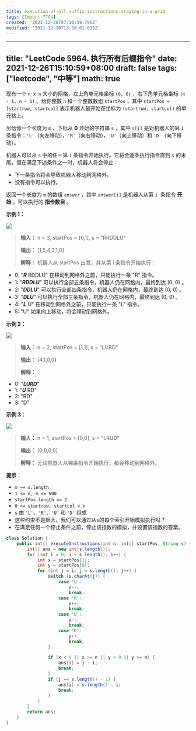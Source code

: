 ```yaml
---
title: execution-of-all-suffix-instructions-staying-in-a-grid
tags: [Import-7704]
created: '2021-12-26T07:10:59.796Z'
modified: '2021-12-30T13:58:01.038Z'
---
```


---
title: "LeetCode 5964. 执行所有后缀指令"
date: 2021-12-26T15:10:59+08:00
draft: false
tags: ["leetcode", "中等"]
math: true
---

现有一个 `n x n` 大小的网格，左上角单元格坐标 `(0, 0)` ，右下角单元格坐标 `(n - 1, n - 1)` 。给你整数 `n` 和一个整数数组 `startPos` ，其中 `startPos = [startrow, startcol]` 表示机器人最开始在坐标为 `(startrow, startcol)` 的单元格上。

另给你一个长度为 `m` 、下标从 **0** 开始的字符串 `s` ，其中 `s[i]` 是对机器人的第 `i` 条指令：`'L'`（向左移动），`'R'`（向右移动），`'U'`（向上移动）和 `'D'`（向下移动）。

机器人可以从 `s` 中的任一第 `i` 条指令开始执行。它将会逐条执行指令直到 `s` 的末尾，但在满足下述条件之一时，机器人将会停止：

- 下一条指令将会导致机器人移动到网格外。
- 没有指令可以执行。

返回一个长度为 `m` 的数组 `answer` ，其中 `answer[i]` 是机器人从第 `i`  条指令 **开始** ，可以执行的 **指令数目** 。

<!--more-->

**示例 1：**

![](https://tategotoazarasi.github.io/images/leetcode_5964_1.png)

> **输入：** n = 3, startPos = [0,1], s = "RRDDLU"
>
> **输出：** [1,5,4,3,1,0]
>
> **解释：** 机器人从 startPos 出发，并从第 i 条指令开始执行：

- 0: "**_R_** RDDLU" 在移动到网格外之前，只能执行一条 "R" 指令。
- 1: "**_RDDLU_**" 可以执行全部五条指令，机器人仍在网格内，最终到达 (0, 0) 。
- 2: "**_DDLU_**" 可以执行全部四条指令，机器人仍在网格内，最终到达 (0, 0) 。
- 3: "**_DLU_**" 可以执行全部三条指令，机器人仍在网格内，最终到达 (0, 0) 。
- 4: "**_L_** U" 在移动到网格外之前，只能执行一条 "L" 指令。
- 5: "U" 如果向上移动，将会移动到网格外。

**示例 2：**

![](https://tategotoazarasi.github.io/images/leetcode_5964_2.png)

> **输入：** n = 2, startPos = [1,1], s = "LURD"
>
> **输出：** [4,1,0,0]
>
> **解释：**

- 0: "**_LURD_**"
- 1: "**_U_** RD"
- 2: "RD"
- 3: "D"

**示例 3：**

![](https://tategotoazarasi.github.io/images/leetcode_5964_3.png)

> **输入：** n = 1, startPos = [0,0], s = "LRUD"
>
> **输出：** [0,0,0,0]
>
> **解释：** 无论机器人从哪条指令开始执行，都会移动到网格外。

**提示：**

- `m == s.length`
- `1 <= n, m <= 500`
- `startPos.length == 2`
- `0 <= startrow, startcol < n`
- `s` 由 `'L'`、`'R'`、`'U'` 和 `'D'` 组成
- 这些约束不是很大。我们可以通过从s的每个索引开始模拟执行吗？
- 在满足任何一个停止条件之前，停止该指数的模拟，并设置该指数的答案。

```java
class Solution {
    public int[] executeInstructions(int n, int[] startPos, String s) {
        int[] ans = new int[s.length()];
        for (int i = 0; i < s.length(); i++) {
            int x = startPos[1];
            int y = startPos[0];
            for (int j = i; j < s.length(); j++) {
                switch (s.charAt(j)) {
                    case 'L':
                        x--;
                        break;
                    case 'R':
                        x++;
                        break;
                    case 'U':
                        y--;
                        break;
                    case 'D':
                        y++;
                        break;
                }

                if (x < 0 || x >= n || y < 0 || y >= n) {
                    ans[i] = j - i;
                    break;
                }
                if (j == s.length() - 1) {
                    ans[i] = s.length() - i;
                    break;
                }
            }
        }
        return ans;
    }
}
```
